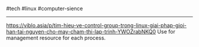 #tech #linux #computer-sience 

---
https://viblo.asia/p/tim-hieu-ve-control-group-trong-linux-giai-phap-gioi-han-tai-nguyen-cho-may-cham-thi-lap-trinh-YWOZrabNKQ0
Use for management resource for each process.